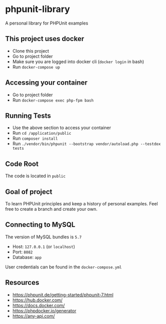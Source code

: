 # phpunit-library

A personal library for PHPUnit examples

## This project uses docker

- Clone this project
- Go to project folder
- Make sure you are logged into docker cli (`docker login` in bash)
- Run `docker-compose up`

## Accessing your container

- Go to project folder
- Run `docker-compose exec php-fpm bash`

## Running Tests

- Use the above section to access your container
- Run `cd /application/public`
- Run `composer install`
- Run `./vendor/bin/phpunit --bootstrap vendor/autoload.php --testdox tests`

## Code Root

The code is located in `public`

## Goal of project

To learn PHPUnit principles and keep a history of personal examples. Feel free to create a branch and create your own.

## Connecting to MySQL

The version of MySQL bundles is `5.7`

- Host: `127.0.0.1` (or `localhost`)
- Port: `8082`
- Database: `app`

User credentials can be found in the `docker-compose.yml`

## Resources

- https://phpunit.de/getting-started/phpunit-7.html
- https://hub.docker.com/
- https://docs.docker.com/
- https://phpdocker.io/generator
- https://any-api.com/